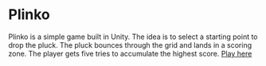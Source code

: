 # Plinko
Plinko is a simple game built in Unity. The idea is to select a starting point to drop the pluck. The pluck bounces through the grid and lands in a scoring zone. The player gets five tries to accumulate the highest score.
[Play here]()
#
